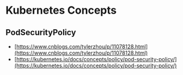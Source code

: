# Kubernetes Concepts
## PodSecurityPolicy
- [https://www.cnblogs.com/tylerzhou/p/11078128.html](https://www.cnblogs.com/tylerzhou/p/11078128.html)
- [https://kubernetes.io/docs/concepts/policy/pod-security-policy/](https://kubernetes.io/docs/concepts/policy/pod-security-policy/)
